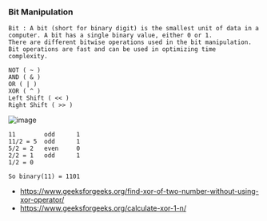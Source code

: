 ### Bit Manipulation
```
Bit : A bit (short for binary digit) is the smallest unit of data in a computer. A bit has a single binary value, either 0 or 1.
There are different bitwise operations used in the bit manipulation. Bit operations are fast and can be used in optimizing time 
complexity.

NOT ( ~ )
AND ( & )
OR ( | )
XOR ( ^ )
Left Shift ( << )
Right Shift ( >> )
```
![image](https://user-images.githubusercontent.com/59710234/158048747-d36df750-5db8-4be8-a58c-c80b5135ef9f.png)
```
11        odd      1
11/2 = 5  odd      1
5/2 = 2   even     0
2/2 = 1   odd      1
1/2 = 0

So binary(11) = 1101
```
- https://www.geeksforgeeks.org/find-xor-of-two-number-without-using-xor-operator/
- https://www.geeksforgeeks.org/calculate-xor-1-n/

